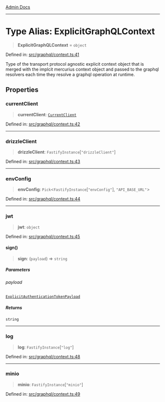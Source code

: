 [Admin Docs](/)

***

# Type Alias: ExplicitGraphQLContext

> **ExplicitGraphQLContext** = `object`

Defined in: [src/graphql/context.ts:41](https://github.com/Sourya07/talawa-api/blob/aac5f782223414da32542752c1be099f0b872196/src/graphql/context.ts#L41)

Type of the transport protocol agnostic explicit context object that is merged with the implcit mercurius context object and passed to the graphql resolvers each time they resolve a graphql operation at runtime.

## Properties

### currentClient

> **currentClient**: [`CurrentClient`](CurrentClient.md)

Defined in: [src/graphql/context.ts:42](https://github.com/Sourya07/talawa-api/blob/aac5f782223414da32542752c1be099f0b872196/src/graphql/context.ts#L42)

***

### drizzleClient

> **drizzleClient**: `FastifyInstance`\[`"drizzleClient"`\]

Defined in: [src/graphql/context.ts:43](https://github.com/Sourya07/talawa-api/blob/aac5f782223414da32542752c1be099f0b872196/src/graphql/context.ts#L43)

***

### envConfig

> **envConfig**: `Pick`\<`FastifyInstance`\[`"envConfig"`\], `"API_BASE_URL"`\>

Defined in: [src/graphql/context.ts:44](https://github.com/Sourya07/talawa-api/blob/aac5f782223414da32542752c1be099f0b872196/src/graphql/context.ts#L44)

***

### jwt

> **jwt**: `object`

Defined in: [src/graphql/context.ts:45](https://github.com/Sourya07/talawa-api/blob/aac5f782223414da32542752c1be099f0b872196/src/graphql/context.ts#L45)

#### sign()

> **sign**: (`payload`) => `string`

##### Parameters

###### payload

[`ExplicitAuthenticationTokenPayload`](ExplicitAuthenticationTokenPayload.md)

##### Returns

`string`

***

### log

> **log**: `FastifyInstance`\[`"log"`\]

Defined in: [src/graphql/context.ts:48](https://github.com/Sourya07/talawa-api/blob/aac5f782223414da32542752c1be099f0b872196/src/graphql/context.ts#L48)

***

### minio

> **minio**: `FastifyInstance`\[`"minio"`\]

Defined in: [src/graphql/context.ts:49](https://github.com/Sourya07/talawa-api/blob/aac5f782223414da32542752c1be099f0b872196/src/graphql/context.ts#L49)
